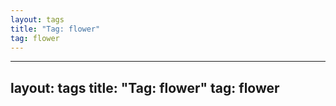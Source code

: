 ```yaml
---
layout: tags
title: "Tag: flower"
tag: flower
---
```

---
layout: tags
title: "Tag: flower"
tag: flower
---
